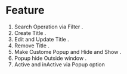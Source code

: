 # Feature 
1. Search Operation via Filter .
2. Create Title . 
3. Edit and Update Title .
4. Remove Title .
5. Make Custome Popup and Hide and Show .
6. Popup hide Outside window .
7. Active and inActive via Popup option